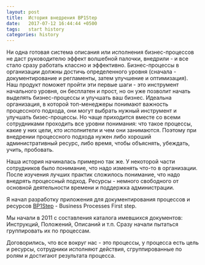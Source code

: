 ```yaml
---
layout: post
title:  История внедрения BP1Step
date:   2017-07-12 16:44:44 +0500
tags:   start history
categories: history
---
```


Ни одна готовая система описания или исполнения бизнес-процессов не даст руководителю эффект волшебной палочки, внедрили - и все стало сразу работать классно и эффективно. Бизнес-процессы в организации должны достичь определенного уровня (сначала - документирование и регламенты, затем улучшение и оптимизация). Наш продукт поможет пройти эти первые шаги - это инструмент начального уровня, он бесплатен и прост, но он уже позволит начать выделять бизнес-процессы и улучшать ваш бизнес.
Идеальна организация, в которой топ-менеджеры понимают важность процессного подхода, они могут выбрать нужный инструмент и улучшать бизес-процессы. Но чаще приходится вместе со всеми сотрудниками проходить все уровни понимания: что такое процессы, какие у них цели, кто исполнители и чем они занимаются. Поэтому при внедрении процессного подхода нужен либо хороший административный ресурс, либо время, чтобы объяснять, убеждать, учить, пробовать.

Наша история начиналась примерно так же. У некоторой части сотрудников было понимание, что надо изменять что-то в организации. После изучения лучших практик сложилось понимание, что надо внедрять процессный подход. Ресурсы - немного свободного от основной деятельности времени и поддержка администрации.

Я начал разработку приложения для документирования процессов и ресурсов [BP1Step](http://bp1step.ru) - Business Processes First step.

Мы начали в 2011 с составления каталога имевшихся документов: Инструкций, Положений, Описаний и т.п. Сразу начали пытаться группировать их по процессам.

Договорились, что все вокруг нас - это процессы, у процесса есть цель и ресурсы, сотрудники исполняют действия, сгруппированные по ролям и достигают результата процесса.
